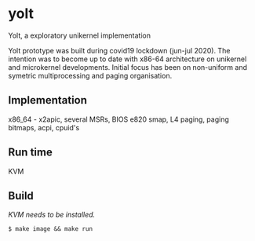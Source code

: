 # yolt
Yolt, a exploratory unikernel implementation 

Yolt prototype was built during covid19 lockdown (jun-jul 2020). The intention was to become up to date with x86-64 architecture on unikernel and microkernel developments. Initial focus has been on non-uniform and symetric multiprocessing and paging organisation.

## Implementation

x86_64 - x2apic, several MSRs, BIOS e820 smap, L4 paging, paging bitmaps, acpi, cpuid's

## Run time

KVM

## Build

*KVM needs to be installed.*

```
$ make image && make run
```
